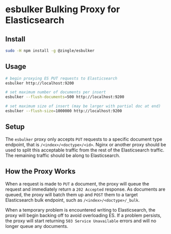esbulker Bulking Proxy for Elasticsearch
========================================

Install
-------
```sh
sudo -H npm install -g @zingle/esbulker
```

Usage
-----
```sh
# begin proxying ES PUT requests to Elasticsearch
esbulker http://localhost:9200

# set maximum number of documents per insert
esbulker --flush-documents=500 http://localhost:9200

# set maximum size of insert (may be larger with partial doc at end)
esbulker --flush-size=1000000 http://localhost:9200
```

Setup
-----
The `esbulker` proxy only accepts `PUT` requests to a specific document type
endpoint, that is `/<index>/<doctype>/<id>`.  Nginx or another proxy should
be used to split this acceptable traffic from the rest of the Elasticsearch
traffic.  The remaining traffic should be along to Elasticsearch.

How the Proxy Works
-------------------
When a request is made to `PUT` a document, the proxy will queue the request
and immediately return a `202 Accepted` response.  As documents are queued,
the proxy will batch them up and `POST` them to a target Elasticsearch bulk
endpoint, such as `/<index>/<doctype>/_bulk`.

When a temporary problem is encountered writing to Elasticsearch, the proxy
will begin backing off to avoid overloading ES.  If a problem persists, the
proxy will start returning `503 Service Unavailable` errors and will no
longer queue any documents.
